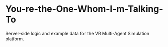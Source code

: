 # You-re-the-One-Whom-I-m-Talking-To
Server-side logic and example data for the VR Multi-Agent Simulation platform.
